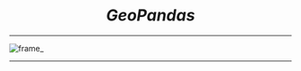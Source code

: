 <i><h1 align='center'>GeoPandas</h1></i>
<hr>

![frame_](https://user-images.githubusercontent.com/32463223/127097376-da73f267-ebcd-4755-af1c-183a183b4017.gif)
<hr>

